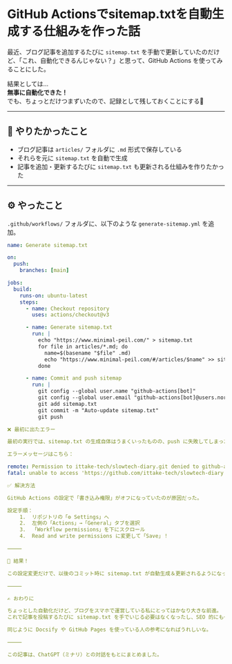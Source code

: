 # GitHub Actionsでsitemap.txtを自動生成する仕組みを作った話

最近、ブログ記事を追加するたびに `sitemap.txt` を手動で更新していたのだけど、「これ、自動化できるんじゃない？」と思って、GitHub Actions を使ってみることにした。

結果としては…  
**無事に自動化できた！**  
でも、ちょっとだけつまずいたので、記録として残しておくことにする🌱

---

## 🎯 やりたかったこと

- ブログ記事は `articles/` フォルダに `.md` 形式で保存している
- それらを元に `sitemap.txt` を自動で生成
- 記事を追加・更新するたびに `sitemap.txt` も更新される仕組みを作りたかった

---

## ⚙ やったこと

`.github/workflows/` フォルダに、以下のような `generate-sitemap.yml` を追加。

```yaml
name: Generate sitemap.txt

on:
  push:
    branches: [main]

jobs:
  build:
    runs-on: ubuntu-latest
    steps:
      - name: Checkout repository
        uses: actions/checkout@v3

      - name: Generate sitemap.txt
        run: |
          echo "https://www.minimal-peil.com/" > sitemap.txt
          for file in articles/*.md; do
            name=$(basename "$file" .md)
            echo "https://www.minimal-peil.com/#/articles/$name" >> sitemap.txt
          done

      - name: Commit and push sitemap
        run: |
          git config --global user.name "github-actions[bot]"
          git config --global user.email "github-actions[bot]@users.noreply.github.com"
          git add sitemap.txt
          git commit -m "Auto-update sitemap.txt"
          git push

❌ 最初に出たエラー

最初の実行では、sitemap.txt の生成自体はうまくいったものの、push に失敗してしまった。

エラーメッセージはこちら：

remote: Permission to ittake-tech/slowtech-diary.git denied to github-actions[bot]
fatal: unable to access 'https://github.com/ittake-tech/slowtech-diary.git/': The requested URL returned error: 403

✅ 解決方法

GitHub Actions の設定で「書き込み権限」がオフになっていたのが原因だった。

設定手順：
	1.	リポジトリの「⚙ Settings」へ
	2.	左側の「Actions」→「General」タブを選択
	3.	「Workflow permissions」を下にスクロール
	4.	Read and write permissions に変更して「Save」！

⸻

🎉 結果！

この設定変更だけで、以後のコミット時に sitemap.txt が自動生成＆更新されるようになった✨

⸻

✍ おわりに

ちょっとした自動化だけど、ブログをスマホで運営している私にとってはかなり大きな前進。
これで記事を投稿するたびに sitemap.txt を手でいじる必要はなくなったし、SEO 的にも一歩前進だと思う🌿

同じように Docsify や GitHub Pages を使っている人の参考になればうれしいな。

⸻

この記事は、ChatGPT（ミナリ）との対話をもとにまとめました。

